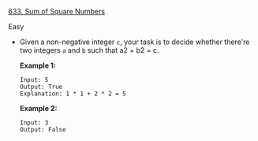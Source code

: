[633. Sum of Square Numbers](https://leetcode.com/problems/sum-of-square-numbers/)

Easy

- Given a non-negative integer `c`, your task is to decide whether there're two integers `a` and `b` such that a2 + b2 = c.

  **Example 1:**

  ```
  Input: 5
  Output: True
  Explanation: 1 * 1 + 2 * 2 = 5
  ```

  

  **Example 2:**

  ```
  Input: 3
  Output: False
  ```

   

